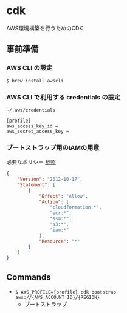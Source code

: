 # cdk

AWS環境構築を行うためのCDK

## 事前準備

### AWS CLI の設定

`$ brew install awscli`

### AWS CLI で利用する credentials の設定

`~/.aws/credentials`

```plain
[profile]
aws_access_key_id =
aws_secret_access_key =
```

### ブートストラップ用のIAMの用意

必要なポリシー [参照](https://github.com/aws/aws-cdk/wiki/Security-And-Safety-Dev-Guide#policies-for-bootstrapping)

```json
{
    "Version": "2012-10-17",
    "Statement": [
        {
            "Effect": "Allow",
            "Action": [
                "cloudformation:*",
                "ecr:*",
                "ssm:*",
                "s3:*",
                "iam:*"
            ],
            "Resource": "*"
        }
    ]
}
```

## Commands

- `$ AWS_PROFILE={profile} cdk bootstrap aws://{AWS_ACCOUNT_ID}/{REGION}`
  - ブートストラップ
